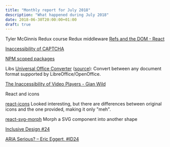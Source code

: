 ```yaml
---
title: "Monthly report for July 2018"
description: "What happened during July 2018"
date: 2018-06-30T20:00:00+01:00
draft: true
---
```


Tyler McGinnis Redux course Redux middleware
[Refs and the DOM - React](https://reactjs.org/docs/refs-and-the-dom.html)

[Inaccessibility of CAPTCHA](https://www.w3.org/TR/2018/WD-turingtest-20180703/)

[NPM scoped packages](https://docs.npmjs.com/misc/scope)

Libs [Universal Office Converter](http://dag.wiee.rs/home-made/unoconv/)
([source](https://github.com/dagwieers/unoconv)): Convert between any document
format supported by LibreOffice/OpenOffice.

[The Inaccessibility of Video Players - Gian Wild](https://link.springer.com/content/pdf/10.1007%2F978-3-319-94277-3_9.pdf)

React and icons

[react-icons](https://github.com/react-icons/react-icons/) Looked interesting,
but there are differences between original icons and the one provided, making it
only "meh".

[react-svg-morph](https://github.com/gorangajic/react-svg-morph/) Morph a SVG
component into another shape

[Inclusive Design #24](https://www.inclusivedesign24.org)

[ARIA Serious? – Eric Eggert, #ID24](https://youtu.be/4bH57rWPnYo)
